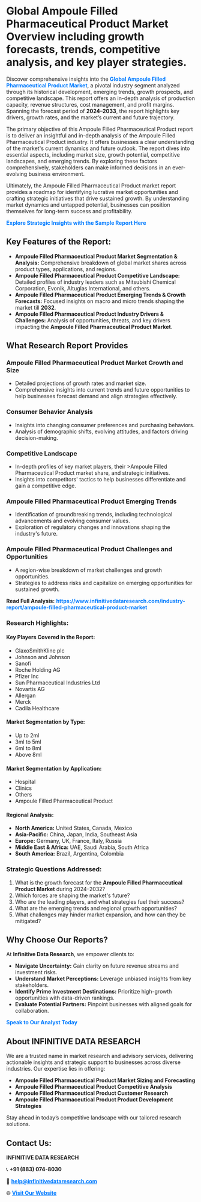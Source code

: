 <h1>Global Ampoule Filled Pharmaceutical Product Market Overview including growth forecasts, trends, competitive analysis, and key player strategies.</h1>
<p>
Discover comprehensive insights into the 
<a href="https://www.infinitivedataresearch.com/industry-report/ampoule-filled-pharmaceutical-product-market" rel="dofollow" style="color: #007BFF; text-decoration: none;"><strong>Global Ampoule Filled Pharmaceutical Product Market</strong></a>, a pivotal industry segment analyzed through its historical development, emerging trends, growth prospects, and competitive landscape. This report offers an in-depth analysis of production capacity, revenue structures, cost management, and profit margins. Spanning the forecast period of <strong>2024–2033</strong>, the report highlights key drivers, growth rates, and the market’s current and future trajectory.
</p>
<p>
The primary objective of this Ampoule Filled Pharmaceutical Product report is to deliver an insightful and in-depth analysis of the Ampoule Filled Pharmaceutical Product industry. It offers businesses a clear understanding of the market's current dynamics and future outlook. The report dives into essential aspects, including market size, growth potential, competitive landscapes, and emerging trends. By exploring these factors comprehensively, stakeholders can make informed decisions in an ever-evolving business environment.
</p>
<p>
Ultimately, the Ampoule Filled Pharmaceutical Product market report provides a roadmap for identifying lucrative market opportunities and crafting strategic initiatives that drive sustained growth. By understanding market dynamics and untapped potential, businesses can position themselves for long-term success and profitability.
</p>
<p>
<a href="https://www.infinitivedataresearch.com/request-sample/reportId=112495" style="color: #007BFF; text-decoration: none;"><strong>Explore Strategic Insights with the Sample Report Here</strong></a>
</p>

<h2>Key Features of the Report:</h2>
<ul>
<li><strong>Ampoule Filled Pharmaceutical Product Market Segmentation & Analysis:</strong> Comprehensive breakdown of global market shares across product types, applications, and regions.</li>
<li><strong>Ampoule Filled Pharmaceutical Product Competitive Landscape:</strong> Detailed profiles of industry leaders such as Mitsubishi Chemical Corporation, Evonik, Altuglas International, and others.</li>
<li><strong>Ampoule Filled Pharmaceutical Product Emerging Trends & Growth Forecasts:</strong> Focused insights on macro and micro trends shaping the market till <strong>2032</strong>.</li>
<li><strong>Ampoule Filled Pharmaceutical Product Industry Drivers & Challenges:</strong> Analysis of opportunities, threats, and key drivers impacting the <strong>Ampoule Filled Pharmaceutical Product Market</strong>.</li>
</ul>

<h2>What Research Report Provides</h2>
<h3>Ampoule Filled Pharmaceutical Product Market Growth and Size</h3>
<ul>
<li>Detailed projections of growth rates and market size.</li>
<li>Comprehensive insights into current trends and future opportunities to help businesses forecast demand and align strategies effectively.</li>
</ul>

<h3>Consumer Behavior Analysis</h3>
<ul>
<li>Insights into changing consumer preferences and purchasing behaviors.</li>
<li>Analysis of demographic shifts, evolving attitudes, and factors driving decision-making.</li>
</ul>

<h3>Competitive Landscape</h3>
<ul>
<li>In-depth profiles of key market players, their >Ampoule Filled Pharmaceutical Product market share, and strategic initiatives.</li>
<li>Insights into competitors' tactics to help businesses differentiate and gain a competitive edge.</li>
</ul>

<h3>Ampoule Filled Pharmaceutical Product Emerging Trends</h3>
<ul>
<li>Identification of groundbreaking trends, including technological advancements and evolving consumer values.</li>
<li>Exploration of regulatory changes and innovations shaping the industry's future.</li>
</ul>

<h3>Ampoule Filled Pharmaceutical Product Challenges and Opportunities</h3>
<ul>
<li>A region-wise breakdown of market challenges and growth opportunities.</li>
<li>Strategies to address risks and capitalize on emerging opportunities for sustained growth.</li>
</ul>
<p><strong>Read Full Analysis:</strong> <a href="https://www.infinitivedataresearch.com/industry-report/ampoule-filled-pharmaceutical-product-market" rel="dofollow" style="color: #007BFF; text-decoration: none;"><strong>https://www.infinitivedataresearch.com/industry-report/ampoule-filled-pharmaceutical-product-market</strong></a></p>
<h3>Research Highlights:</h3>
<h4>Key Players Covered in the Report:</h4>
<ul><li>GlaxoSmithKline plc</li><li>Johnson and Johnson</li><li>Sanofi</li><li>Roche Holding AG</li><li>Pfizer Inc</li><li>Sun Pharmaceutical Industries Ltd</li><li>Novartis AG</li><li>Allergan</li><li>Merck</li><li>Cadila Healthcare</li></ul>
<h4>Market Segmentation by Type:</h4>
<ul><li>Up to 2ml</li><li>3ml to 5ml</li><li>6ml to 8ml</li><li>Above 8ml</li></ul>
<h4>Market Segmentation by Application:</h4>
<ul><li>Hospital</li><li>Clinics</li><li>Others</li><li>Ampoule Filled Pharmaceutical Product</li></ul>

<h4>Regional Analysis:</h4>
<ul>
<li><strong>North America:</strong> United States, Canada, Mexico</li>
<li><strong>Asia-Pacific:</strong> China, Japan, India, Southeast Asia</li>
<li><strong>Europe:</strong> Germany, UK, France, Italy, Russia</li>
<li><strong>Middle East & Africa:</strong> UAE, Saudi Arabia, South Africa</li>
<li><strong>South America:</strong> Brazil, Argentina, Colombia</li>
</ul>

<h3>Strategic Questions Addressed:</h3>
<ol>
<li>What is the growth forecast for the <strong>Ampoule Filled Pharmaceutical Product Market</strong> during 2024–2032?</li>
<li>Which forces are shaping the market's future?</li>
<li>Who are the leading players, and what strategies fuel their success?</li>
<li>What are the emerging trends and regional growth opportunities?</li>
<li>What challenges may hinder market expansion, and how can they be mitigated?</li>
</ol>

<h2>Why Choose Our Reports?</h2>
<p>At <strong>Infinitive Data Research</strong>, we empower clients to:</p>
<ul>
<li><strong>Navigate Uncertainty:</strong> Gain clarity on future revenue streams and investment risks.</li>
<li><strong>Understand Market Perceptions:</strong> Leverage unbiased insights from key stakeholders.</li>
<li><strong>Identify Prime Investment Destinations:</strong> Prioritize high-growth opportunities with data-driven rankings.</li>
<li><strong>Evaluate Potential Partners:</strong> Pinpoint businesses with aligned goals for collaboration.</li>
</ul>
<p><a href="https://www.infinitivedataresearch.com/industry-report/ampoule-filled-pharmaceutical-product-market" rel="dofollow" style="color: #007BFF; text-decoration: none;"><strong>Speak to Our Analyst Today</strong></a></p>

<h2>About INFINITIVE DATA RESEARCH</h2>
<p>We are a trusted name in market research and advisory services, delivering actionable insights and strategic support to businesses across diverse industries. Our expertise lies in offering:</p>
<ul>
<li><strong>Ampoule Filled Pharmaceutical Product Market Sizing and Forecasting</strong></li>
<li><strong>Ampoule Filled Pharmaceutical Product Competitive Analysis</strong></li>
<li><strong>Ampoule Filled Pharmaceutical Product Customer Research</strong></li>
<li><strong>Ampoule Filled Pharmaceutical Product Product Development Strategies</strong></li>
</ul>
<p>Stay ahead in today’s competitive landscape with our tailored research solutions.</p>

<h2>Contact Us:</h2>
<p><strong>INFINITIVE DATA RESEARCH</strong></p>
<p>📞 <strong>+91 (883) 074-8030</strong></p>
<p>📧 <strong><a href="mailto:help@infinitivedataresearch.com" style="color: #007BFF;">help@infinitivedataresearch.com</a></strong></p>
<p>🌐 <strong><a href="https://www.infinitivedataresearch.com" rel="dofollow" style="color: #007BFF;">Visit Our Website</a></strong></p>